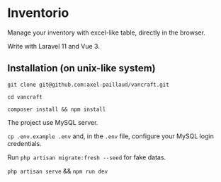# Inventorio

Manage your inventory with excel-like table, directly in the browser.

Write with Laravel 11 and Vue 3.

## Installation (on unix-like system)

`git clone git@github.com:axel-paillaud/vancraft.git`

`cd vancraft`

`composer install && npm install`

The project use MySQL server.

`cp .env.example .env` and, in the `.env` file, configure your MySQL login credentials.

Run `php artisan migrate:fresh --seed` for fake datas.

`php artisan serve` && `npm run dev`
